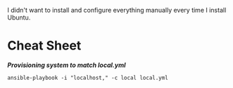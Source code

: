 I didn't want to install and configure everything manually every time I install Ubuntu.

# Cheat Sheet

***Provisioning system to match local.yml***


```
ansible-playbook -i "localhost," -c local local.yml 
```

